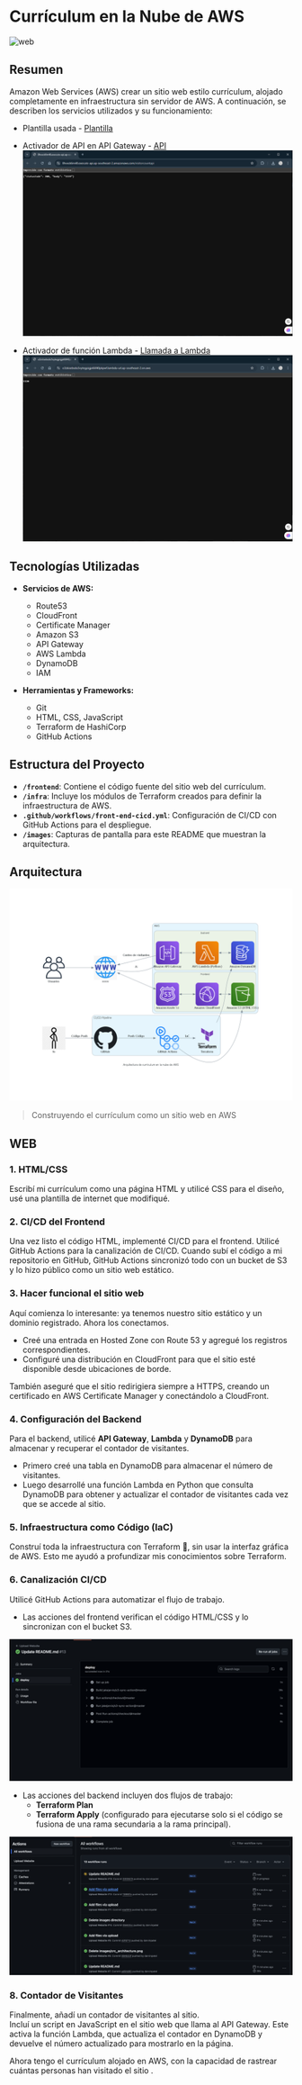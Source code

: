 # Currículum en la Nube de AWS

![web](images/crc_gif.gif)

## Resumen

Amazon Web Services (AWS) crear un sitio web estilo currículum, alojado completamente en infraestructura sin servidor de AWS. A continuación, se describen los servicios utilizados y su funcionamiento:

- Plantilla usada - [Plantilla](https://www.styleshout.com/free-templates/ceevee/)

- Activador de API en API Gateway - [API](https://8hvxck6m48.execute-api.ap-southeast-2.amazonaws.com/visitorcountapi)  
  ![API-Gatway_gif](images/api.png)
- Activador de función Lambda - [Llamada a Lambda](https://o3zkisebsdu5vytegpigjx66f40pkpwf.lambda-url.ap-southeast-2.on.aws/)  
  ![Lambda_gif](images/lambda.png)

## Tecnologías Utilizadas

- **Servicios de AWS:**
  - Route53
  - CloudFront
  - Certificate Manager
  - Amazon S3
  - API Gateway
  - AWS Lambda
  - DynamoDB
  - IAM

- **Herramientas y Frameworks:**
  - Git
  - HTML, CSS, JavaScript
  - Terraform de HashiCorp
  - GitHub Actions
 

## Estructura del Proyecto

- **`/frontend`**: Contiene el código fuente del sitio web del currículum.
- **`/infra`**: Incluye los módulos de Terraform creados para definir la infraestructura de AWS.
- **`.github/workflows/front-end-cicd.yml`**: Configuración de CI/CD con GitHub Actions para el despliegue.
- **`/images`**: Capturas de pantalla para este README que muestran la arquitectura.

## Arquitectura

![Diagrama de Arquitectura](images/aws_crc_architecture.png)
> Construyendo el currículum como un sitio web en AWS

## WEB

### 1. HTML/CSS 
Escribí mi currículum como una página HTML y utilicé CSS para el diseño, usé una plantilla de internet que modifiqué.

### 2. CI/CD del Frontend
Una vez listo el código HTML, implementé CI/CD para el frontend.
Utilicé GitHub Actions para la canalización de CI/CD. Cuando subí el código a mi repositorio en GitHub, GitHub Actions sincronizó todo con un bucket de S3 y lo hizo público como un sitio web estático.


### 3. Hacer funcional el sitio web
Aquí comienza lo interesante: ya tenemos nuestro sitio estático y un dominio registrado. Ahora los conectamos.

- Creé una entrada en Hosted Zone con Route 53 y agregué los registros correspondientes.
- Configuré una distribución en CloudFront para que el sitio esté disponible desde ubicaciones de borde.

También aseguré que el sitio redirigiera siempre a HTTPS, creando un certificado en AWS Certificate Manager y conectándolo a CloudFront.

### 4. Configuración del Backend

Para el backend, utilicé **API Gateway**, **Lambda** y **DynamoDB** para almacenar y recuperar el contador de visitantes.  
- Primero creé una tabla en DynamoDB para almacenar el número de visitantes.  
- Luego desarrollé una función Lambda en Python que consulta DynamoDB para obtener y actualizar el contador de visitantes cada vez que se accede al sitio.

### 5. Infraestructura como Código (IaC)

Construí toda la infraestructura con Terraform 💯, sin usar la interfaz gráfica de AWS. Esto me ayudó a profundizar mis conocimientos sobre Terraform.

### 6. Canalización CI/CD

Utilicé GitHub Actions para automatizar el flujo de trabajo.

- Las acciones del frontend verifican el código HTML/CSS y lo sincronizan con el bucket S3.

![crc_gif](images/cicd-1.png)

- Las acciones del backend incluyen dos flujos de trabajo:
  - **Terraform Plan**
  - **Terraform Apply** (configurado para ejecutarse solo si el código se fusiona de una rama secundaria a la rama principal).

![crc_gif](images/cicd-2.png)

### 8. Contador de Visitantes

Finalmente, añadí un contador de visitantes al sitio.  
Incluí un script en JavaScript en el sitio web que llama al API Gateway. Este activa la función Lambda, que actualiza el contador en DynamoDB y devuelve el número actualizado para mostrarlo en la página.

Ahora tengo el currículum alojado en AWS, con la capacidad de rastrear cuántas personas han visitado el sitio .